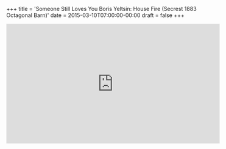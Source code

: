 +++
title = 'Someone Still Loves You Boris Yeltsin: House Fire (Secrest 1883 Octagonal Barn)'
date = 2015-03-10T07:00:00-00:00
draft = false
+++

<iframe width="560" height="315" src="https://www.youtube.com/embed/NWEvb9Ytyxk?si=MNInNQZ-4_fMusDY" title="YouTube video player" frameborder="0" allow="accelerometer; autoplay; clipboard-write; encrypted-media; gyroscope; picture-in-picture; web-share" referrerpolicy="strict-origin-when-cross-origin" allowfullscreen></iframe>
